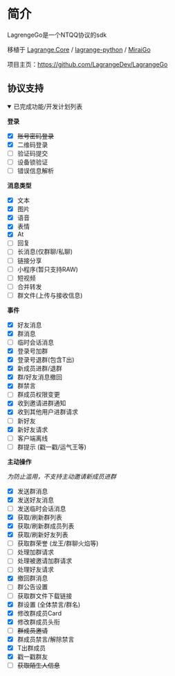 # 简介

LagrengeGo是一个NTQQ协议的sdk

移植于 [Lagrange.Core](https://github.com/KonataDev/Lagrange.Core) / [lagrange-python](https://github.com/LagrangeDev/lagrange-python) / [MiraiGo](https://github.com/Mrs4s/MiraiGo)

项目主页：https://github.com/LagrangeDev/LagrangeGo

## 协议支持

<details open>
  <summary>已完成功能/开发计划列表</summary>

**登录**
- [x] ~~账号密码登录~~
- [x] 二维码登录
- [ ] 验证码提交
- [ ] 设备锁验证
- [ ] 错误信息解析

**消息类型**
- [x] 文本
- [x] 图片
- [x] 语音
- [x] 表情
- [x] At
- [ ] 回复
- [ ] 长消息(仅群聊/私聊)
- [ ] 链接分享
- [ ] 小程序(暂只支持RAW)
- [ ] 短视频
- [ ] 合并转发
- [ ] 群文件(上传与接收信息)

**事件**
- [x] 好友消息
- [x] 群消息
- [ ] 临时会话消息
- [x] 登录号加群
- [x] 登录号退群(包含T出)
- [x] 新成员进群/退群
- [x] 群/好友消息撤回
- [x] 群禁言
- [ ] 群成员权限变更
- [x] 收到邀请进群通知
- [x] 收到其他用户进群请求
- [ ] 新好友
- [x] 新好友请求
- [ ] 客户端离线
- [ ] 群提示 (戳一戳/运气王等)

**主动操作**

_为防止滥用，不支持主动邀请新成员进群_

- [x] 发送群消息
- [x] 发送好友消息
- [ ] 发送临时会话消息
- [x] 获取/刷新群列表
- [x] 获取/刷新群成员列表
- [x] 获取/刷新好友列表
- [ ] 获取群荣誉 (龙王/群聊火焰等)
- [ ] 处理加群请求
- [ ] 处理被邀请加群请求
- [ ] 处理好友请求
- [x] 撤回群消息
- [ ] 群公告设置
- [ ] 获取群文件下载链接
- [x] 群设置 (全体禁言/群名)
- [x] 修改群成员Card
- [x] 修改群成员头衔
- [ ] ~~群成员邀请~~
- [x] 群成员禁言/解除禁言
- [x] T出群成员
- [x] 戳一戳群友
- [ ] ~~获取陌生人信息~~

</details>
